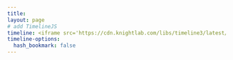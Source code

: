 ```yaml
---
title:
layout: page
# add TimelineJS
timeline: <iframe src='https://cdn.knightlab.com/libs/timeline3/latest/embed/index.html?source=1pWOmJNhH8haLMThLRCXj1yHOWhrTB5ak0WHxgB-VE30&font=Abril-DroidSans&lang=en&hash_bookmark=true&initial_zoom=2&height=650' width='100%' height='650' webkitallowfullscreen mozallowfullscreen allowfullscreen frameborder='0'></iframe>
timeline-options:
  hash_bookmark: false
---
```


